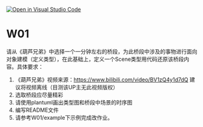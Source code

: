 [![Open in Visual Studio Code](https://classroom.github.com/assets/open-in-vscode-f059dc9a6f8d3a56e377f745f24479a46679e63a5d9fe6f495e02850cd0d8118.svg)](https://classroom.github.com/online_ide?assignment_repo_id=5732341&assignment_repo_type=AssignmentRepo)
# W01

请从《葫芦兄弟》中选择一个一分钟左右的桥段，为此桥段中涉及的事物进行面向对象建模（定义类型），在此基础上，定义一个Scene类型用代码还原该桥段内容。具体要求：

1. 《葫芦兄弟》视频来源：https://www.bilibili.com/video/BV1zQ4y1d7dQ  建议将视频离线（目测该UP主无此视频版权）
2. 选取桥段应尽量精彩
3. 请使用plantuml画出类型图和桥段中场景的时序图
4. 编写README文件
5. 请参考W01/example下示例完成改作业。